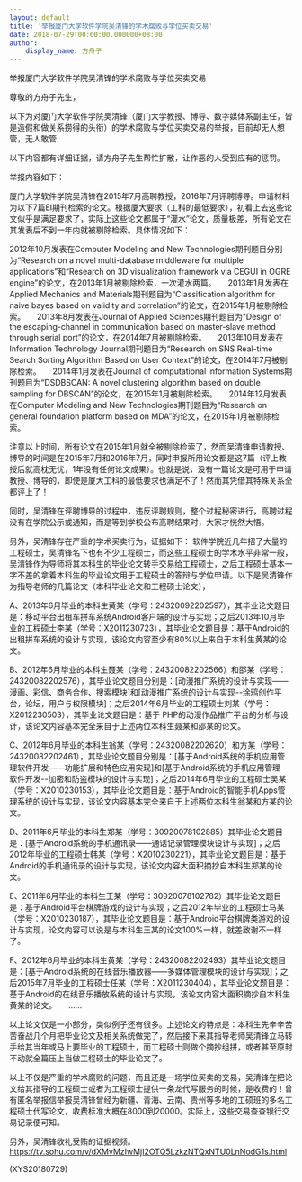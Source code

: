 ```yaml
---
layout: default
title: '举报厦门大学软件学院吴清锋的学术腐败与学位买卖交易'
date: 2018-07-29T00:00:00.000000+08:00
author:
    display_name: 方舟子
---
```


举报厦门大学软件学院吴清锋的学术腐败与学位买卖交易

尊敬的方舟子先生，

以下为对厦门大学软件学院吴清锋（厦门大学教授、博导、数字媒体系副主任，皆是造假和做关系捞得的头衔）的学术腐败与学位买卖交易的举报，目前却无人想管，无人敢管.

以下内容都有详细证据，请方舟子先生帮忙扩散，让作恶的人受到应有的惩罚。

举报内容如下：

厦门大学软件学院吴清锋在2015年7月高聘教授，2016年7月评聘博导。申请材料为以下7篇EI期刊检索的论文。根据厦大要求（工科的最低要求），初看上去这些论文似乎是满足要求了，实际上这些论文都属于“灌水”论文，质量极差，所有论文在其发表后不到一年内就被剔除检索。具体情况如下：

2012年10月发表在Computer Modeling and New Technologies期刊题目分别为“Research on a novel multi-database middleware for multiple applications”和“Research on 3D visualization framework via CEGUI in OGRE engine”的论文，在2013年1月被剔除检索，一次灌水两篇。　　2013年1月发表在Applied Mechanics and Materials期刊题目为“Classification algorithm for naive bayes based on validity and correlation”的论文，在2015年1月被剔除检索。　　2013年8月发表在Journal of Applied Sciences期刊题目为“Design of the escaping-channel in communication based on master-slave method through serial port”的论文，在2014年7月被剔除检索。　　2013年10月发表在Information Technology Journal期刊题目为“Research on SNS Real-time Search Sorting Algorithm Based on User Context”的论文，在2014年7月被剔除检索。　　2014年1月发表在Journal of computational information Systems期刊题目为“DSDBSCAN: A novel clustering algorithm based on double sampling for DBSCAN”的论文，在2015年1月被剔除检索。　　2014年12月发表在Computer Modeling and New Technologies期刊题目为“Research on general foundation platform based on MDA”的论文，在2015年1月被剔除检索。

注意以上时间，所有论文在2015年1月就全被剔除检索了，然而吴清锋申请教授、博导的时间是在2015年7月和2016年7月，同时申报所用论文都是这7篇（评上教授后就高枕无忧，1年没有任何论文成果）。也就是说，没有一篇论文是可用于申请教授、博导的，即使是厦大工科的最低要求也满足不了！然而其凭借其特殊关系全都评上了！

同时，吴清锋在评聘博导的过程中，违反评聘规则，整个过程秘密进行，高聘过程没有在学院公示或通知，而是等到学校公布高聘结果时，大家才恍然大悟。

另外，吴清锋存在严重的学术买卖行为，证据如下： 软件学院近几年招了大量的工程硕士，吴清锋名下也有不少工程硕士，而这些工程硕士的学术水平非常一般，吴清锋作为导师将其本科生的毕业论文转手交易给工程硕士，之后工程硕士基本一字不差的拿着本科生的毕业论文用于工程硕士的答辩与学位申请。以下是吴清锋作为指导老师的几篇论文（本科毕业论文和工程硕士论文），

A、2013年6月毕业的本科生黄某（学号：24320092202597），其毕业论文题目是：移动平台出租车拼车系统Android客户端的设计与实现；之后2013年10月毕业的工程硕士李某（学号：X2011230723），其毕业论文题目是：基于Android的出租拼车系统的设计与实现，该论文内容至少有80%以上来自于本科生黄某的论文。

B、2012年6月毕业的本科生聂某（学号：24320082202566）和邵某（学号：24320082202576），其毕业论文题目分别是：[动漫推广系统的设计与实现—— 漫画、彩信、商务合作、搜索模块]和[动漫推广系统的设计与实现--涂鸦创作平台，论坛，用户与权限模块]；之后2014年6月毕业的工程硕士刘某（学号：X2012230503），其毕业论文题目是：基于 PHP的动漫作品推广平台的分析与设计，该论文内容基本完全来自于上述两位本科生聂某和邵某的论文。

C、2012年6月毕业的本科生翁某（学号：24320082202620）和方某（学号：24320082202461），其毕业论文题目分别是：[基于Android系统的手机应用管理软件开发——功能扩展和特色应用实现]和[基于Android系统的手机应用管理　　软件开发--加密和防盗模块的设计与实现]；之后2014年6月毕业的工程硕士吴某（学号：X2010230153），其毕业论文题目是：基于Android的智能手机Apps管理系统的设计与实现，该论文内容基本完全来自于上述两位本科生翁某和方某的论文。

D、2011年6月毕业的本科生郑某（学号：30920078102885）其毕业论文题目是：[基于Android系统的手机通讯录——通话记录管理模块设计与实现]；之后2012年毕业的工程硕士韩某（学号：X2010230221），其毕业论文题目是：基于Android的手机通讯录的设计与实现，该论文内容大面积摘抄自本科生郑某的论文。

E、2011年6月毕业的本科生王某（学号：30920078102782）其毕业论文题目是：基于Android平台棋牌游戏的设计与实现；之后2012年毕业的工程硕士马某（学号：X2010230187），其毕业论文题目是：基于Android平台棋牌类游戏的设计与实现，论文内容可以说是与本科生王某的论文100%一样，就差致谢不一样了。

F、2012年6月毕业的本科生黄某（学号：24320082202493）其毕业论文题目是：[基于Android系统的在线音乐播放器——多媒体管理模块的设计与实现]；之后2015年7月毕业的工程硕士任某（学号：X2011230404），其毕业论文题目是：基于Android的在线音乐播放系统的设计与实现，该论文内容大面积摘抄自本科生黄某的论文。　　……

以上论文仅是一小部分，类似例子还有很多。上述论文的特点是：本科生先辛辛苦苦奋战几个月把毕业论文及相关系统做完了，然后接下来其指导老师吴清锋立马转手给其当年或马上要毕业的工程硕士，而工程硕士则做个摘抄组拼，或者甚至原封不动就全篇压上当做工程硕士的毕业论文了。

以上不仅是严重的学术腐败的问题，而且还是一场学位买卖的交易，吴清锋在把论文给其指导的工程硕士或者为工程硕士提供一条龙代写服务的时候，是收费的！曾有匿名举报信举报吴清锋曾经为新疆、青海、云南、贵州等多地的工硕班的多名工程硕士代写论文，收费标准大概在8000到20000。实际上，这些交易查查银行交易记录便可知。

另外，吴清锋收礼受贿的证据视频。 https://tv.sohu.com/v/dXMvMzIwMjI2OTQ5LzkzNTQxNTU0LnNodG1s.html

(XYS20180729)

